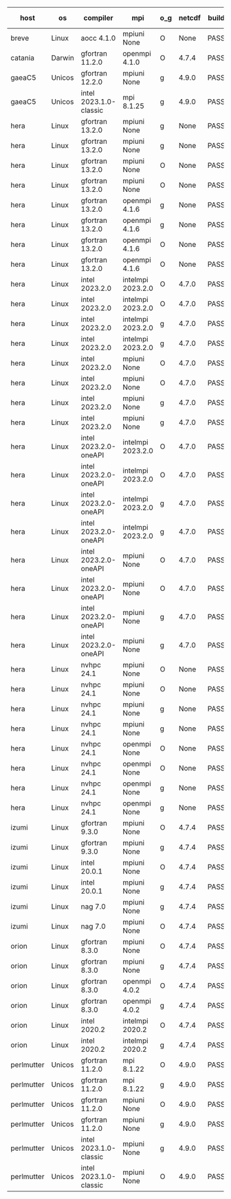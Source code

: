 

| host     | os       | compiler                              | mpi                      | o_g        | netcdf        | build       | u_pass          | u_fail          | s_pass            | s_fail            | e_pass             | e_fail             | nuopc_pass       | nuopc_fail       | artifacts link          |
|----------|----------|---------------------------------------|--------------------------|------------|---------------|-------------|-----------------|-----------------|-------------------|-------------------|--------------------|--------------------|------------------|------------------|-------------------------|
| breve | Linux | aocc 4.1.0 | mpiuni None  | O | None  | PASS | None | None | None | None | None | None | None | None | <a href="https://github.com/esmf-org/esmf-test-artifacts/tree/2efdc76473125d1f6c336baa973ea8fbc09f84d5/develop/aocc/4.1.0/O/mpiuni/None" target="_blank">2efdc76</a> | 
| catania | Darwin | gfortran 11.2.0 | openmpi 4.1.0  | O | 4.7.4  | PASS | 14105 | 3 | 49 | 0 | 81 | 0 | 47 | 0 | <a href="https://github.com/esmf-org/esmf-test-artifacts/tree/6da91aea5079bb2407d75e52645dfe96ab589c75/develop/gfortran/11.2.0/O/openmpi/4.1.0" target="_blank">6da91ae</a> | 
| gaeaC5 | Unicos | gfortran 12.2.0 | mpiuni None  | g | 4.9.0  | PASS | None | None | None | None | None | None | None | None | <a href="https://github.com/esmf-org/esmf-test-artifacts/tree/f051256735055362eacfaa7bc1dc5a7dcbd1ba34/develop/gfortran/12.2.0/g/mpiuni/None" target="_blank">f051256</a> | 
| gaeaC5 | Unicos | intel 2023.1.0-classic | mpi 8.1.25  | g | 4.9.0  | PASS | None | None | None | None | None | None | None | None | <a href="https://github.com/esmf-org/esmf-test-artifacts/tree/1c60436b62f3f191712a8b9b93e72bfa8508a44c/develop/intel/2023.1.0-classic/g/mpi/8.1.25" target="_blank">1c60436</a> | 
| hera | Linux | gfortran 13.2.0 | mpiuni None  | g | None  | PASS | 12440 | 0 | 8 | 0 | 44 | 0 | None | None | <a href="https://github.com/esmf-org/esmf-test-artifacts/tree/866111946e4069a2c29b61e7eb78b6f30ae0df46/develop/gfortran/13.2.0/g/mpiuni/None" target="_blank">8661119</a> | 
| hera | Linux | gfortran 13.2.0 | mpiuni None  | g | None  | PASS | 12440 | 0 | 8 | 0 | 44 | 0 | None | None | <a href="https://github.com/esmf-org/esmf-test-artifacts/tree/aa25b07997b1b12d0e08a604eb2ce354f91f87a5/develop/gfortran/13.2.0/g/mpiuni/None" target="_blank">aa25b07</a> | 
| hera | Linux | gfortran 13.2.0 | mpiuni None  | O | None  | PASS | 12440 | 0 | 8 | 0 | 44 | 0 | None | None | <a href="https://github.com/esmf-org/esmf-test-artifacts/tree/6982615ce2255667dad169d4a97cb93288cf401d/develop/gfortran/13.2.0/O/mpiuni/None" target="_blank">6982615</a> | 
| hera | Linux | gfortran 13.2.0 | mpiuni None  | O | None  | PASS | 12440 | 0 | 8 | 0 | 44 | 0 | None | None | <a href="https://github.com/esmf-org/esmf-test-artifacts/tree/665f7a25dee10ff1502211330644522d6ebda12e/develop/gfortran/13.2.0/O/mpiuni/None" target="_blank">665f7a2</a> | 
| hera | Linux | gfortran 13.2.0 | openmpi 4.1.6  | g | None  | PASS | 14108 | 0 | 49 | 0 | 81 | 0 | 47 | 0 | <a href="https://github.com/esmf-org/esmf-test-artifacts/tree/8bd00a9d966df6ed4ff60982cbaed0677b4559f9/develop/gfortran/13.2.0/g/openmpi/4.1.6" target="_blank">8bd00a9</a> | 
| hera | Linux | gfortran 13.2.0 | openmpi 4.1.6  | g | None  | PASS | 14108 | 0 | 49 | 0 | 81 | 0 | 47 | 0 | <a href="https://github.com/esmf-org/esmf-test-artifacts/tree/443a22814f95514f88883fdd087e9e039bf6fb94/develop/gfortran/13.2.0/g/openmpi/4.1.6" target="_blank">443a228</a> | 
| hera | Linux | gfortran 13.2.0 | openmpi 4.1.6  | O | None  | PASS | 14108 | 0 | 49 | 0 | 81 | 0 | 47 | 0 | <a href="https://github.com/esmf-org/esmf-test-artifacts/tree/a77cccf802c378bed11759d4901561c6cb06ad53/develop/gfortran/13.2.0/O/openmpi/4.1.6" target="_blank">a77cccf</a> | 
| hera | Linux | gfortran 13.2.0 | openmpi 4.1.6  | O | None  | PASS | 14108 | 0 | 49 | 0 | 81 | 0 | 47 | 0 | <a href="https://github.com/esmf-org/esmf-test-artifacts/tree/9bc1d3f4e417352769bd4370044639f6e66312ba/develop/gfortran/13.2.0/O/openmpi/4.1.6" target="_blank">9bc1d3f</a> | 
| hera | Linux | intel 2023.2.0 | intelmpi 2023.2.0  | O | 4.7.0  | PASS | 14108 | 0 | 49 | 0 | 81 | 0 | 47 | 0 | <a href="https://github.com/esmf-org/esmf-test-artifacts/tree/56042b064e954838f7979aad76bc0f9603bdd5c8/develop/intel/2023.2.0/O/intelmpi/2023.2.0" target="_blank">56042b0</a> | 
| hera | Linux | intel 2023.2.0 | intelmpi 2023.2.0  | O | 4.7.0  | PASS | 14108 | 0 | 49 | 0 | 81 | 0 | 47 | 0 | <a href="https://github.com/esmf-org/esmf-test-artifacts/tree/cd6f3157ff353870278d375b85e9af121e17a4cb/develop/intel/2023.2.0/O/intelmpi/2023.2.0" target="_blank">cd6f315</a> | 
| hera | Linux | intel 2023.2.0 | intelmpi 2023.2.0  | g | 4.7.0  | PASS | 14108 | 0 | 49 | 0 | 81 | 0 | 47 | 0 | <a href="https://github.com/esmf-org/esmf-test-artifacts/tree/1d2ab76d4cce6158e574831b0d221fd04972a2f3/develop/intel/2023.2.0/g/intelmpi/2023.2.0" target="_blank">1d2ab76</a> | 
| hera | Linux | intel 2023.2.0 | intelmpi 2023.2.0  | g | 4.7.0  | PASS | 14108 | 0 | 49 | 0 | 81 | 0 | 47 | 0 | <a href="https://github.com/esmf-org/esmf-test-artifacts/tree/4e9ca797f6d77fdf69fdfa66e61d1b21f303adeb/develop/intel/2023.2.0/g/intelmpi/2023.2.0" target="_blank">4e9ca79</a> | 
| hera | Linux | intel 2023.2.0 | mpiuni None  | O | 4.7.0  | PASS | 12440 | 0 | 8 | 0 | 44 | 0 | None | None | <a href="https://github.com/esmf-org/esmf-test-artifacts/tree/bf4ca31ee488ecdcea4f575b668310f2fa3ae1d4/develop/intel/2023.2.0/O/mpiuni/None" target="_blank">bf4ca31</a> | 
| hera | Linux | intel 2023.2.0 | mpiuni None  | O | 4.7.0  | PASS | 12440 | 0 | 8 | 0 | 44 | 0 | None | None | <a href="https://github.com/esmf-org/esmf-test-artifacts/tree/36cfc8145a0c3e314470baaea308424f51da1c02/develop/intel/2023.2.0/O/mpiuni/None" target="_blank">36cfc81</a> | 
| hera | Linux | intel 2023.2.0 | mpiuni None  | g | 4.7.0  | PASS | 12440 | 0 | 8 | 0 | 44 | 0 | None | None | <a href="https://github.com/esmf-org/esmf-test-artifacts/tree/0afe11a4bc10cc5e029c8fa4491598861755ea4a/develop/intel/2023.2.0/g/mpiuni/None" target="_blank">0afe11a</a> | 
| hera | Linux | intel 2023.2.0 | mpiuni None  | g | 4.7.0  | PASS | None | None | None | None | None | None | None | None | <a href="https://github.com/esmf-org/esmf-test-artifacts/tree/2743fa02ff36222b0430294e6d0ee4afb54f51e0/develop/intel/2023.2.0/g/mpiuni/None" target="_blank">2743fa0</a> | 
| hera | Linux | intel 2023.2.0-oneAPI | intelmpi 2023.2.0  | O | 4.7.0  | PASS | 14108 | 0 | 48 | 1 | 81 | 0 | 47 | 0 | <a href="https://github.com/esmf-org/esmf-test-artifacts/tree/213194d60eee525d476fe74ad7b8e14fac6ef5f2/develop/intel/2023.2.0-oneAPI/O/intelmpi/2023.2.0" target="_blank">213194d</a> | 
| hera | Linux | intel 2023.2.0-oneAPI | intelmpi 2023.2.0  | O | 4.7.0  | PASS | 14108 | 0 | 48 | 1 | 81 | 0 | 47 | 0 | <a href="https://github.com/esmf-org/esmf-test-artifacts/tree/aa20479e40e6d3b26de72d41dfc5cb4e54756d93/develop/intel/2023.2.0-oneAPI/O/intelmpi/2023.2.0" target="_blank">aa20479</a> | 
| hera | Linux | intel 2023.2.0-oneAPI | intelmpi 2023.2.0  | g | 4.7.0  | PASS | 14108 | 0 | 49 | 0 | 81 | 0 | 47 | 0 | <a href="https://github.com/esmf-org/esmf-test-artifacts/tree/cf795bbaa7fd05eafb6ca7468151b3272ee4377b/develop/intel/2023.2.0-oneAPI/g/intelmpi/2023.2.0" target="_blank">cf795bb</a> | 
| hera | Linux | intel 2023.2.0-oneAPI | intelmpi 2023.2.0  | g | 4.7.0  | PASS | 14108 | 0 | 49 | 0 | 81 | 0 | 47 | 0 | <a href="https://github.com/esmf-org/esmf-test-artifacts/tree/b9acf2bb16337b6536b6922ad7c1e9b6975554df/develop/intel/2023.2.0-oneAPI/g/intelmpi/2023.2.0" target="_blank">b9acf2b</a> | 
| hera | Linux | intel 2023.2.0-oneAPI | mpiuni None  | O | 4.7.0  | PASS | 12440 | 0 | 8 | 0 | 44 | 0 | None | None | <a href="https://github.com/esmf-org/esmf-test-artifacts/tree/d91507b18c22499037c5216fbc3aed77bdc82365/develop/intel/2023.2.0-oneAPI/O/mpiuni/None" target="_blank">d91507b</a> | 
| hera | Linux | intel 2023.2.0-oneAPI | mpiuni None  | O | 4.7.0  | PASS | 12440 | 0 | 8 | 0 | 44 | 0 | None | None | <a href="https://github.com/esmf-org/esmf-test-artifacts/tree/2bc25eba1c23c994ec09b213f03adee6383fe69e/develop/intel/2023.2.0-oneAPI/O/mpiuni/None" target="_blank">2bc25eb</a> | 
| hera | Linux | intel 2023.2.0-oneAPI | mpiuni None  | g | 4.7.0  | PASS | 12440 | 0 | 8 | 0 | 44 | 0 | None | None | <a href="https://github.com/esmf-org/esmf-test-artifacts/tree/e837aebe8d00cebdc841d04ef2c3161508678645/develop/intel/2023.2.0-oneAPI/g/mpiuni/None" target="_blank">e837aeb</a> | 
| hera | Linux | intel 2023.2.0-oneAPI | mpiuni None  | g | 4.7.0  | PASS | 12440 | 0 | 8 | 0 | 44 | 0 | None | None | <a href="https://github.com/esmf-org/esmf-test-artifacts/tree/ff932a97964eaba8d113bdb210e4b9e2f8472607/develop/intel/2023.2.0-oneAPI/g/mpiuni/None" target="_blank">ff932a9</a> | 
| hera | Linux | nvhpc 24.1 | mpiuni None  | O | None  | PASS | 12440 | 0 | 8 | 0 | 44 | 0 | None | None | <a href="https://github.com/esmf-org/esmf-test-artifacts/tree/00a871a7ff23858e003acb70dd066cf80aeb8f97/develop/nvhpc/24.1/O/mpiuni/None" target="_blank">00a871a</a> | 
| hera | Linux | nvhpc 24.1 | mpiuni None  | O | None  | PASS | None | None | None | None | None | None | None | None | <a href="https://github.com/esmf-org/esmf-test-artifacts/tree/7834b036e917d7aa280badde4d5a1178a19eb34e/develop/nvhpc/24.1/O/mpiuni/None" target="_blank">7834b03</a> | 
| hera | Linux | nvhpc 24.1 | mpiuni None  | g | None  | PASS | 12440 | 0 | 8 | 0 | 44 | 0 | None | None | <a href="https://github.com/esmf-org/esmf-test-artifacts/tree/840ce2f06671379b75e3a80e551e6f9ff87f64e7/develop/nvhpc/24.1/g/mpiuni/None" target="_blank">840ce2f</a> | 
| hera | Linux | nvhpc 24.1 | mpiuni None  | g | None  | PASS | None | None | None | None | None | None | None | None | <a href="https://github.com/esmf-org/esmf-test-artifacts/tree/e9e0ede16f2c65eb2378ca4e5b6e257ed6bf9f19/develop/nvhpc/24.1/g/mpiuni/None" target="_blank">e9e0ede</a> | 
| hera | Linux | nvhpc 24.1 | openmpi None  | O | None  | PASS | 14108 | 0 | 49 | 0 | 81 | 0 | 47 | 0 | <a href="https://github.com/esmf-org/esmf-test-artifacts/tree/9ce5be301964bfbfcbc315180cb5ee937744dcb8/develop/nvhpc/24.1/O/openmpi/None" target="_blank">9ce5be3</a> | 
| hera | Linux | nvhpc 24.1 | openmpi None  | O | None  | PASS | None | None | None | None | None | None | None | None | <a href="https://github.com/esmf-org/esmf-test-artifacts/tree/807541a13e9ea14397c097fbb2cc7975331303e7/develop/nvhpc/24.1/O/openmpi/None" target="_blank">807541a</a> | 
| hera | Linux | nvhpc 24.1 | openmpi None  | g | None  | PASS | 14108 | 0 | 49 | 0 | 81 | 0 | 47 | 0 | <a href="https://github.com/esmf-org/esmf-test-artifacts/tree/449706bfb9a3eefd45b459680add45dbd4a9dc21/develop/nvhpc/24.1/g/openmpi/None" target="_blank">449706b</a> | 
| hera | Linux | nvhpc 24.1 | openmpi None  | g | None  | PASS | None | None | None | None | None | None | None | None | <a href="https://github.com/esmf-org/esmf-test-artifacts/tree/ae493652c03e0f0b9505ef55f4a090c06cea6542/develop/nvhpc/24.1/g/openmpi/None" target="_blank">ae49365</a> | 
| izumi | Linux | gfortran 9.3.0 | mpiuni None  | O | 4.7.4  | PASS | 12440 | 0 | 8 | 0 | 44 | 0 | None | None | <a href="https://github.com/esmf-org/esmf-test-artifacts/tree/071b3cedf559d6701e2924a3d9be112dc564dacc/develop/gfortran/9.3.0/O/mpiuni/None" target="_blank">071b3ce</a> | 
| izumi | Linux | gfortran 9.3.0 | mpiuni None  | g | 4.7.4  | PASS | 12440 | 0 | 8 | 0 | 44 | 0 | None | None | <a href="https://github.com/esmf-org/esmf-test-artifacts/tree/ef974ecd700098adce5b9027c8a8949cc662a16f/develop/gfortran/9.3.0/g/mpiuni/None" target="_blank">ef974ec</a> | 
| izumi | Linux | intel 20.0.1 | mpiuni None  | O | 4.7.4  | PASS | 12440 | 0 | 8 | 0 | 44 | 0 | None | None | <a href="https://github.com/esmf-org/esmf-test-artifacts/tree/518c90eb081af5a93f9426262d1a1fd15fc04d83/develop/intel/20.0.1/O/mpiuni/None" target="_blank">518c90e</a> | 
| izumi | Linux | intel 20.0.1 | mpiuni None  | g | 4.7.4  | PASS | 12440 | 0 | 8 | 0 | 44 | 0 | None | None | <a href="https://github.com/esmf-org/esmf-test-artifacts/tree/e18650d0d3945568a3ffba100dbe522c67a5e66c/develop/intel/20.0.1/g/mpiuni/None" target="_blank">e18650d</a> | 
| izumi | Linux | nag 7.0 | mpiuni None  | g | 4.7.4  | PASS | 12440 | 0 | 8 | 0 | 44 | 0 | None | None | <a href="https://github.com/esmf-org/esmf-test-artifacts/tree/0d413d59ca6e31f59aebd2ca0bb64dc47548d95e/develop/nag/7.0/g/mpiuni/None" target="_blank">0d413d5</a> | 
| izumi | Linux | nag 7.0 | mpiuni None  | O | 4.7.4  | PASS | 12440 | 0 | 8 | 0 | 44 | 0 | None | None | <a href="https://github.com/esmf-org/esmf-test-artifacts/tree/af16a3cc0e43c03d600f75c36d236a9efc9494f7/develop/nag/7.0/O/mpiuni/None" target="_blank">af16a3c</a> | 
| orion | Linux | gfortran 8.3.0 | mpiuni None  | O | 4.7.4  | PASS | 12440 | 0 | 8 | 0 | 44 | 0 | None | None | <a href="https://github.com/esmf-org/esmf-test-artifacts/tree/07432f06dc257f4773d8c9f7f372351912c9a43a/develop/gfortran/8.3.0/O/mpiuni/None" target="_blank">07432f0</a> | 
| orion | Linux | gfortran 8.3.0 | mpiuni None  | g | 4.7.4  | PASS | 12440 | 0 | 8 | 0 | 44 | 0 | None | None | <a href="https://github.com/esmf-org/esmf-test-artifacts/tree/48b86e66eeae00d7a62385ce15813d8125510233/develop/gfortran/8.3.0/g/mpiuni/None" target="_blank">48b86e6</a> | 
| orion | Linux | gfortran 8.3.0 | openmpi 4.0.2  | O | 4.7.4  | PASS | 14108 | 0 | 49 | 0 | 81 | 0 | 47 | 0 | <a href="https://github.com/esmf-org/esmf-test-artifacts/tree/000398790ec87a1833b7ed3507adcdd6ab386d3f/develop/gfortran/8.3.0/O/openmpi/4.0.2" target="_blank">0003987</a> | 
| orion | Linux | gfortran 8.3.0 | openmpi 4.0.2  | g | 4.7.4  | PASS | 14108 | 0 | 49 | 0 | 81 | 0 | 47 | 0 | <a href="https://github.com/esmf-org/esmf-test-artifacts/tree/7e506e0c322f656c154ea08634799447254b0b0c/develop/gfortran/8.3.0/g/openmpi/4.0.2" target="_blank">7e506e0</a> | 
| orion | Linux | intel 2020.2 | intelmpi 2020.2  | O | 4.7.4  | PASS | None | None | None | None | None | None | None | None | <a href="https://github.com/esmf-org/esmf-test-artifacts/tree/79d3682b3b4f010677ecc8693373059323cf1b18/develop/intel/2020.2/O/intelmpi/2020.2" target="_blank">79d3682</a> | 
| orion | Linux | intel 2020.2 | intelmpi 2020.2  | g | 4.7.4  | PASS | 14108 | 0 | 49 | 0 | 81 | 0 | 47 | 0 | <a href="https://github.com/esmf-org/esmf-test-artifacts/tree/84280f09a72633600618361c4b7c41bdb9d891b4/develop/intel/2020.2/g/intelmpi/2020.2" target="_blank">84280f0</a> | 
| perlmutter | Unicos | gfortran 11.2.0 | mpi 8.1.22  | O | 4.9.0  | PASS | None | None | None | None | None | None | None | None | <a href="https://github.com/esmf-org/esmf-test-artifacts/tree/6a40d88335e09621239ed4be50452581b54b1a91/develop/gfortran/11.2.0/O/mpi/8.1.22" target="_blank">6a40d88</a> | 
| perlmutter | Unicos | gfortran 11.2.0 | mpi 8.1.22  | g | 4.9.0  | PASS | None | None | None | None | None | None | None | None | <a href="https://github.com/esmf-org/esmf-test-artifacts/tree/7141f6532dcec20697a5977c37402a798baa528c/develop/gfortran/11.2.0/g/mpi/8.1.22" target="_blank">7141f65</a> | 
| perlmutter | Unicos | gfortran 11.2.0 | mpiuni None  | O | 4.9.0  | PASS | 12440 | 0 | 8 | 0 | 44 | 0 | None | None | <a href="https://github.com/esmf-org/esmf-test-artifacts/tree/a679f631159dcde849a3827b1bf1ef455ead2b06/develop/gfortran/11.2.0/O/mpiuni/None" target="_blank">a679f63</a> | 
| perlmutter | Unicos | gfortran 11.2.0 | mpiuni None  | g | 4.9.0  | PASS | None | None | None | None | None | None | None | None | <a href="https://github.com/esmf-org/esmf-test-artifacts/tree/547e8f06aba8c4c463d0f209aa7a94c2652ffe05/develop/gfortran/11.2.0/g/mpiuni/None" target="_blank">547e8f0</a> | 
| perlmutter | Unicos | intel 2023.1.0-classic | mpiuni None  | g | 4.9.0  | PASS | None | None | None | None | None | None | None | None | <a href="https://github.com/esmf-org/esmf-test-artifacts/tree/c17e3dd599ff74a718607e7f8ffdf47c340df84a/develop/intel/2023.1.0-classic/g/mpiuni/None" target="_blank">c17e3dd</a> | 
| perlmutter | Unicos | intel 2023.1.0-classic | mpiuni None  | O | 4.9.0  | PASS | None | None | None | None | None | None | None | None | <a href="https://github.com/esmf-org/esmf-test-artifacts/tree/91cccae90e67b6e929d7acb8161c03b5fc0f4a76/develop/intel/2023.1.0-classic/O/mpiuni/None" target="_blank">91cccae</a> | 
